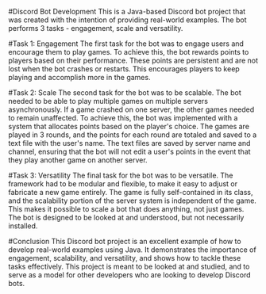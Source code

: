 #Discord Bot Development
This is a Java-based Discord bot project that was created with the intention of providing real-world examples. The bot performs 3 tasks - engagement, scale and versatility.

#Task 1: Engagement
The first task for the bot was to engage users and encourage them to play games. To achieve this, the bot rewards points to players based on their performance. These points are persistent and are not lost when the bot crashes or restarts. This encourages players to keep playing and accomplish more in the games.

#Task 2: Scale
The second task for the bot was to be scalable. The bot needed to be able to play multiple games on multiple servers asynchronously. If a game crashed on one server, the other games needed to remain unaffected. To achieve this, the bot was implemented with a system that allocates points based on the player's choice. The games are played in 3 rounds, and the points for each round are totaled and saved to a text file with the user's name. The text files are saved by server name and channel, ensuring that the bot will not edit a user's points in the event that they play another game on another server.

#Task 3: Versatility
The final task for the bot was to be versatile. The framework had to be modular and flexible, to make it easy to adjust or fabricate a new game entirely. The game is fully self-contained in its class, and the scalability portion of the server system is independent of the game. This makes it possible to scale a bot that does anything, not just games. The bot is designed to be looked at and understood, but not necessarily installed.

#Conclusion
This Discord bot project is an excellent example of how to develop real-world examples using Java. It demonstrates the importance of engagement, scalability, and versatility, and shows how to tackle these tasks effectively. This project is meant to be looked at and studied, and to serve as a model for other developers who are looking to develop Discord bots.
